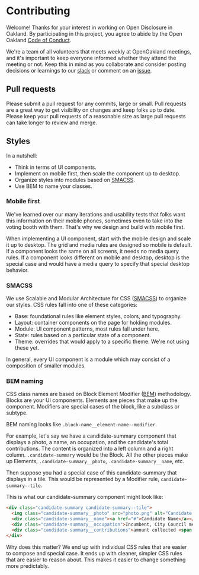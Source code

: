 # Contributing

Welcome! Thanks for your interest in working on Open Disclosure in Oakland. 
By participating in this project, you agree to abide by the Open Oakland [Code of Conduct](CODE_OF_CONDUCT.md).

We're a team of all volunteers that meets weekly at OpenOakland meetings, and it's important to keep everyone informed 
whether they attend the meeting or not. Keep this in mind as you collaborate and consider posting 
decisions or learnings to our [slack](https://openoakland.slack.com) or comment on an [issue](/issues).


## Pull requests

Please submit a pull request for any commits, large or small. Pull requests are
a great way to get visibility on changes and keep folks up to date. Please keep
your pull requests of a reasonable size as large pull requests can take longer
to review and merge.


## Styles

In a nutshell:

- Think in terms of UI components.
- Implement on mobile first, then scale the component up to desktop.
- Organize styles into modules based on [SMACSS].
- Use BEM to name your classes.


### Mobile first

We've learned over our many iterations and usability tests that folks want this
information on their mobile phones, sometimes even to take into the voting booth
with them. That's why we design and build with mobile first.

When implementing a UI component, start with the mobile design and scale it up
to desktop. The grid and media rules are designed so mobile is default. If
a component looks the same on all screens, it needs no media query rules. If
a component looks different on mobile and desktop, desktop is the special case
and would have a media query to specify that special desktop behavior.


### SMACSS

We use Scalable and Modular Architecture for CSS ([SMACSS]) to organize our
styles. CSS rules fall into one of these categories:

- Base: foundational rules like element styles, colors, and typography.
- Layout: container components on the page for holding modules.
- Module: UI component patterns, most rules fall under here.
- State: rules based on a particular state of a component.
- Theme: overrides that would apply to a specific theme. We're not using these
  yet.

In general, every UI component is a module which may consist of
a composition of smaller modules.


### BEM naming

CSS class names are based on Block Element Modifier ([BEM]) methodology. Blocks
are your UI components. Elements are pieces that make up the component.
Modifiers are special cases of the block, like a subclass or subtype.

BEM naming looks like `.block-name__element-name--modifier`.

For example, let's say we have a candidate-summary component that displays
a photo, a name, an occupation, and the candidate's total contributions. The
content is organized into a left column and a right column. `.candidate-summary`
would be the Block. All the other pieces make up Elements,
`.candidate-summary__photo`, `.candidate-summary__name`, etc.

Then suppose you had a special case of this candidate-summary that displays in
a tile. This would be represented by a Modifier rule, `candidate-summary--tile`.

This is what our candidate-summary component might look like:

```html
<div class="candidate-summary candidate-summary--tile">
  <img class="candidate-summary__photo" src="photo.png" alt="Candidate Name">
  <div class="candidate-summary__name"><a href="#">Candidate Name</a></div>
  <div class="candidate-summary__occupation">Incumbent, City Council member At-Large</div>
  <div class="candidate-summary__contributions">amount collected <span class="money">$169,232</span></div>
</div>
```

Why does this matter? We end up with individual CSS rules that are easier to
compose and special case. It ends up with cleaner, simpler CSS rules that are
easier to reason about. This makes it easier to change something more
predictably.


[SMACSS]: http://smacss.com
[BEM]: http://getbem.com/naming/
